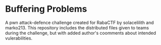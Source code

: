 # Buffering Problems

A pwn attack-defence challenge created for RabaCTF by solacelilith and marko213.
This repository includes the distributed files given to teams during the challenge, but with added author's coomments about intended vulerabilities.
